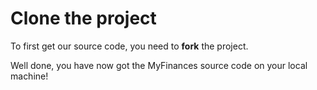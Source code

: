 # Clone the project

To first get our source code, you need to **fork** the project.

<include from="Clone-the-project.md" element-id="list-of-steps"></include>

Well done, you have now got the MyFinances source code on your local machine!